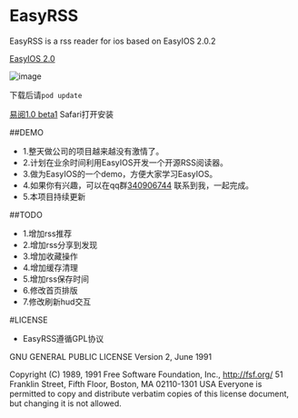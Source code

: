 EasyRSS
=======

EasyRSS is a rss reader for ios based on EasyIOS 2.0.2

[EasyIOS 2.0](https://github.com/zhuchaowe/EasyRSS)

![image](https://raw.githubusercontent.com/zhuchaowe/EasyRSS/master/rssreader/Home/Rescource/Default.png)

下载后请`pod update`


[易阅1.0 beta1](http://www.pgyer.com/EasyRSS) Safari打开安装


##DEMO
* 1.整天做公司的项目越来越没有激情了。
* 2.计划在业余时间利用EasyIOS开发一个开源RSS阅读器。
* 3.做为EasyIOS的一个demo，方便大家学习EasyIOS。
* 4.如果你有兴趣，可以在qq群[340906744](http://shang.qq.com/wpa/qunwpa?idkey=562d002e275a8199081313b00580fb7111a4faf694216a239064d29f5238bc91) 联系到我，一起完成。
* 5.本项目持续更新


##TODO

* 1.增加rss推荐
* 2.增加rss分享到发现
* 3.增加收藏操作
* 4.增加缓存清理
* 5.增加rss保存时间
* 6.修改首页排版
* 7.修改刷新hud交互



#LICENSE
* EasyRSS遵循GPL协议


GNU GENERAL PUBLIC LICENSE
                       Version 2, June 1991

 Copyright (C) 1989, 1991 Free Software Foundation, Inc., <http://fsf.org/>
 51 Franklin Street, Fifth Floor, Boston, MA 02110-1301 USA
 Everyone is permitted to copy and distribute verbatim copies
 of this license document, but changing it is not allowed.
